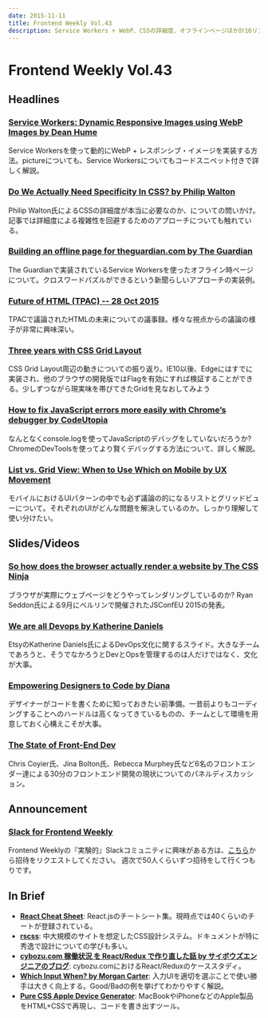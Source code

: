```yaml
---
date: 2015-11-11
title: Frontend Weekly Vol.43
description: Service Workers + WebP、CSSの詳細度、オフラインページほか計16リンク
---
```


# Frontend Weekly Vol.43

## Headlines

### [Service Workers: Dynamic Responsive Images using WebP Images by Dean Hume](http://deanhume.com/Home/BlogPost/service-workers--dynamic-responsive-images-using-webp-images/10132)

Service Workersを使って動的にWebP + レスポンシブ・イメージを実装する方法。pictureについても、Service Workersについてもコードスニペット付きで詳しく解説。

### [Do We Actually Need Specificity In CSS? by Philip Walton](http://philipwalton.com/articles/do-we-actually-need-specificity-in-css/)

Philip Walton氏によるCSSの詳細度が本当に必要なのか、についての問いかけ。記事では詳細度による複雑性を回避するためのアプローチについても触れている。

### [Building an offline page for theguardian.com by The Guardian](https://www.theguardian.com/info/developer-blog/2015/nov/04/building-an-offline-page-for-theguardiancom)

The Guardianで実装されているService Workersを使ったオフライン時ページについて。クロスワードパズルができるという新聞らしいアプローチの実装例。

### [Future of HTML (TPAC) -- 28 Oct 2015](http://www.w3.org/2015/10/28-html-minutes.html)

TPACで議論されたHTMLの未来についての議事録。様々な視点からの議論の様子が非常に興味深い。

### [Three years with CSS Grid Layout](https://rachelandrew.co.uk/archives/2015/11/03/three-years-with-css-grid-layout/)

CSS Grid Layout周辺の動きについての振り返り。IE10以後、Edgeにはすでに実装され、他のブラウザの開発版ではFlagを有効にすれば検証することができる。少しずつながら現実味を帯びてきたGridを見なおしてみよう

### [How to fix JavaScript errors more easily with Chrome’s debugger by CodeUtopia](http://codeutopia.net/blog/2015/11/01/how-to-fix-javascript-errors-more-easily-with-chromes-debugger/)

なんとなくconsole.logを使ってJavaScriptのデバッグをしていないだろうか? ChromeのDevToolsを使ってより賢くデバッグする方法について、詳しく解説。

### [List vs. Grid View: When to Use Which on Mobile by UX Movement](http://uxmovement.com/mobile/list-vs-grid-view-when-to-use-which-on-mobile/)

モバイルにおけるUIパターンの中でも必ず議論の的になるリストとグリッドビューについて。それぞれのUIがどんな問題を解決しているのか。しっかり理解して使い分けたい。

## Slides/Videos

### [So how does the browser actually render a website by The CSS Ninja](http://www.thecssninja.com/browser/jsconfeu15)

ブラウザが実際にウェブページをどうやってレンダリングしているのか? Ryan Seddon氏による9月にベルリンで開催されたJSConfEU 2015の発表。

### [We are all Devops by Katherine Daniels](https://speakerdeck.com/kdaniels/we-are-all-devops)

EtsyのKatherine Daniels氏によるDevOps文化に関するスライド。大きなチームであろうと、そうでなかろうとDevとOpsを管理するのは人だけではなく、文化が大事。

### [Empowering Designers to Code by Diana](https://speakerdeck.com/broccolini/empowering-designers-to-code)

デザイナーがコードを書くために知っておきたい前準備。一昔前よりもコーディングすることへのハードルは高くなってきているものの、チームとして環境を用意しておく心構えこそが大事。

### [The State of Front-End Dev](https://www.youtube.com/watch?v=hQWUKcLmf8Q)

Chris Coyier氏、Jina Bolton氏、Rebecca Murphey氏など6名のフロントエンダー達による30分のフロントエンド開発の現状についてのパネルディスカッション。

## Announcement

### [Slack for Frontend Weekly](https://studiomohawk.typeform.com/to/Kj8Gaj)

Frontend Weeklyの『実験的』Slackコミュニティに興味がある方は、[こちら](https://studiomohawk.typeform.com/to/Kj8Gaj)から招待をリクエストしてください。 週次で50人くらいずつ招待をして行くつもりです。

## In Brief

- [**React Cheat Sheet**](http://reactcheatsheet.com/): React.jsのチートシート集。現時点では40くらいのチートが登録されている。
- [**rscss**](http://rscss.io/): 中大規模のサイトを想定したCSS設計システム。ドキュメントが特に秀逸で設計についての学びも多い。
- [**cybozu.com 稼働状況 を React/Redux で作り直した話 by サイボウズエンジニアのブログ**](http://blog.cybozu.io/entry/2015/11/04/080000): cybozu.comにおけるReact/Reduxのケーススタディ。
- [**Which Input When? by Morgan Carter**](http://morgancarter.com.au/design-solutions/which-input-when/): 入力UIを適切を選ぶことで使い勝手は大きく向上する。Good/Badの例を挙げてわかりやすく解説。
- [**Pure CSS Apple Device Generator**](http://purecssapple.com/): MacBookやiPhoneなどのApple製品をHTML+CSSで再現し、コードを書き出すツール。
